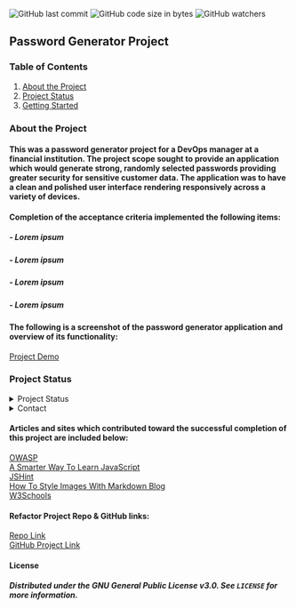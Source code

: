 ![GitHub last commit](https://img.shields.io/github/last-commit/onomatopoetica/password-generator)  ![GitHub code size in bytes](https://img.shields.io/github/languages/code-size/onomatopoetica/password-generator)  ![GitHub watchers](https://img.shields.io/github/watchers/onomatopoetica/01-homework?label=Watch&style=social)  


## Password Generator Project 

### Table of Contents
1. [About the Project](#About-The-Project)
1. [Project Status](#Project-Status)
1. [Getting Started](#getting-started)

### About the Project

#### This was a password generator project for a DevOps manager at a financial institution. The project scope sought to provide an application which would generate strong, randomly selected passwords providing greater security for sensitive customer data. The application was to have a clean and polished user interface rendering responsively across a variety of devices. 

#### Completion of the acceptance criteria implemented the following items:
#####   - Lorem ipsum
#####   - Lorem ipsum
#####   - Lorem ipsum
#####   - Lorem ipsum

#### The following is a screenshot of the password generator application and overview of its functionality: <br>

[Project Demo](https://drive.google.com/file/d/14TDXPKifnSKtAjrnSc5qoL7nWuqrn4__/preview)

### Project Status
<details>
    <summary>Project Status</summary>
    Active
</details>
<details>
    <summary>Contact</summary>
    jendotb@gmail.com
</details>

#### Articles and sites which contributed toward the successful completion of this project are included below:

[OWASP](https://owasp.org/www-community/password-special-characters) <br>
[A Smarter Way To Learn JavaScript](http://www.asmarterwaytolearn.com/) <br>
[JSHint](https://jshint.com/) <br>
[How To Style Images With Markdown Blog](https://www.xaprb.com/blog/how-to-style-images-with-markdown/) <br>
[W3Schools](https://www.w3schools.com/js/default.asp) <br>

#### Refactor Project Repo & GitHub links: <br>
[Repo Link](https://github.com/onomatopoetica/password-generator) <br>
[GitHub Project Link](https://onomatopoetica.github.io/password-generator/)

#### License
##### Distributed under the GNU General Public License v3.0. See `LICENSE` for more information.
